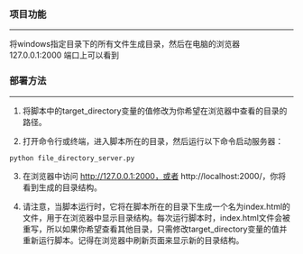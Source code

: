 ### 项目功能
---
将windows指定目录下的所有文件生成目录，然后在电脑的浏览器 127.0.0.1:2000 端口上可以看到

### 部署方法
---
1. 将脚本中的target_directory变量的值修改为你希望在浏览器中查看的目录的路径。

2. 打开命令行或终端，进入脚本所在的目录，然后运行以下命令启动服务器：

```
python file_directory_server.py

```

3. 在浏览器中访问 http://127.0.0.1:2000，或者 http://localhost:2000/，你将看到生成的目录结构。

4. 请注意，当脚本运行时，它将在脚本所在的目录下生成一个名为index.html的文件，用于在浏览器中显示目录结构。每次运行脚本时，index.html文件会被重写，所以如果你希望查看其他目录，只需修改target_directory变量的值并重新运行脚本。记得在浏览器中刷新页面来显示新的目录结构。
